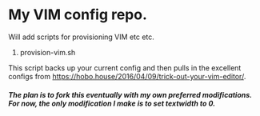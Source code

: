 # My VIM config repo. 

Will add scripts for provisioning VIM etc etc.

1. provision-vim.sh

This script backs up your current config and then pulls in the excellent configs from https://hobo.house/2016/04/09/trick-out-your-vim-editor/. 

##### The plan is to fork this eventually with my own preferred modifications. For now, the only modification I make is to set textwidth to 0. 
